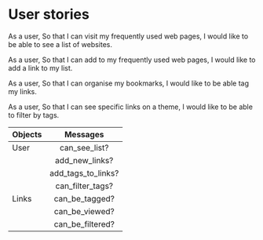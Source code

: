 # User stories

As a user,
So that I can visit my frequently used web pages,
I would like to be able to see a list of websites.


As a user,
So that I can add to my frequently used web pages,
I would like to add a link to my list.


As a user,
So that I can organise my bookmarks,
I would like to be able tag my links.


As a user,
So that I can see specific links on a theme,
I would like to be able to filter by tags.


| Objects         | Messages       
| -------------   |:-------------:|
|  User       |   can_see_list?         |
|           |   add_new_links?       |
|           |   add_tags_to_links?       |
|           |   can_filter_tags?      |
|   Links        |   can_be_tagged?    |
|           |   can_be_viewed?      |
|           |  can_be_filtered?      |
